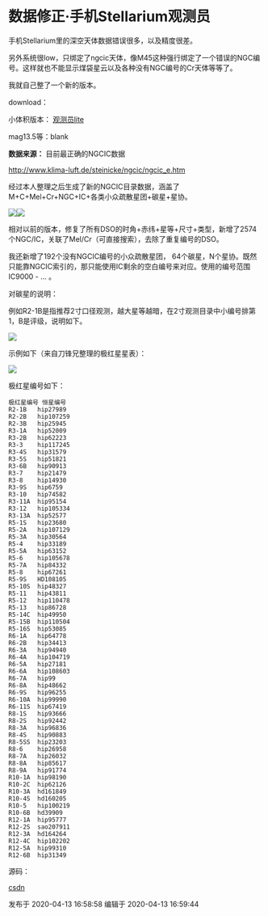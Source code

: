 # 数据修正·手机Stellarium观测员

手机Stellarium里的深空天体数据错误很多，以及精度很差。

另外系统很low，只绑定了ngcic天体，像M45这种强行绑定了一个错误的NGC编号。这样就也不能显示煤袋星云以及各种没有NGC编号的Cr天体等等了。

我就自己整了一个新的版本。

  

download：

小体积版本：
[观测员lite](https://gitee.com/apollo2036/public/raw/master/stellarium%E8%A7%82%E6%B5%8B%E5%91%98%E4%B8%93%E7%94%A8lite.apk)

mag13.5等：blank

  

 **数据来源：** 目前最正确的NGCIC数据

http://www.klima-luft.de/steinicke/ngcic/ngcic_e.htm

经过本人整理之后生成了新的NGCIC目录数据，涵盖了M+C+Mel+Cr+NGC+IC+各类小众疏散星团+碳星+星协。

![](https://pic1.zhimg.com/v2-257e57579650b0a67be8ede9156f517d_720w.png?source=d16d100b)![](https://pic2.zhimg.com/v2-917ee54cdf1d90c11ed4fe58d08ba504_720w.png?source=d16d100b)

相对以前的版本，修复了所有DSO的时角+赤纬+星等+尺寸+类型，新增了2574个NGC/IC，关联了Mel/Cr（可直接搜索），去除了重复编号的DSO。

我还新增了192个没有NGCIC编号的小众疏散星团， 64个碳星，N个星协。既然只能靠NGCIC索引的，那只能使用IC剩余的空白编号来对应。使用的编号范围
IC9000 - ... 。

  

对碳星的说明：

例如R2-1B是指推荐2寸口径观测，越大星等越暗，在2寸观测目录中小编号排第1，B是评级，说明如下。

![](https://pica.zhimg.com/v2-c9e8d0c20a150dd047b6cf139953c191_720w.png?source=d16d100b)

  

示例如下（来自刀锋兄整理的极红星星表）：

  

![](https://pica.zhimg.com/v2-6a2e67aaebfed3de08596ff2763965e2_720w.png?source=d16d100b)

  

极红星编号如下：

    
    
    极红星编号 恒星编号
    R2-1B	hip27989
    R2-2B	hip107259
    R2-3B	hip25945
    R3-1A	hip52009
    R3-2B	hip62223
    R3-3	hip117245
    R3-4S	hip31579
    R3-5S	hip51821
    R3-6B	hip90913
    R3-7	hip21479
    R3-8	hip14930
    R3-9S	hip6759
    R3-10	hip74582
    R3-11A	hip95154
    R3-12	hip105334
    R3-13A	hip52577
    R5-1S	hip23680
    R5-2A	hip107129
    R5-3A	hip30564
    R5-4	hip33189
    R5-5A	hip63152
    R5-6	hip105678
    R5-7A	hip84332
    R5-8	hip67261
    R5-9S	HD108105
    R5-10S	hip48327
    R5-11	hip43811
    R5-12	hip110478
    R5-13	hip86728
    R5-14C	hip49950
    R5-15B	hip110504
    R5-16S	hip53085
    R6-1A	hip64778
    R6-2B	hip34413
    R6-3A	hip94940
    R6-4A	hip104719
    R6-5A	hip27181
    R6-6A	hip108603
    R6-7A	hip99
    R6-8A	hip48662
    R6-9S	hip96255
    R6-10A	hip99990
    R6-11S	hip67419
    R8-1S	hip93666
    R8-2S	hip92442
    R8-3A	hip96836
    R8-4S	hip90883
    R8-5SS	hip23203
    R8-6	hip26958
    R8-7A	hip26032
    R8-8A	hip85617
    R8-9A	hip91774
    R10-1A	hip98190
    R10-2C	hip62126
    R10-3A	hd161849
    R10-4S	hd160205
    R10-5	hip100219
    R10-6B	hd39909
    R12-1A	hip95777
    R12-2S	sao207911
    R12-3A	hd164264
    R12-4C	hip102202
    R12-5A	hip99310
    R12-6B	hip31349

源码：

[csdn](https://blog.csdn.net/wsl985/article/details/105492099)

发布于 2020-04-13 16:58:58 编辑于 2020-04-13 16:59:44

